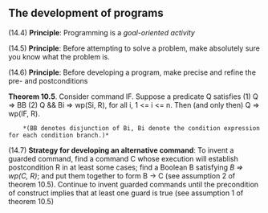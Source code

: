 ## The development of programs

(14.4) **Principle**: Programming is a *goal-oriented activity*

(14.5) **Principle**: Before attempting to solve a problem, make absolutely sure you know what the problem is.

(14.6) **Principle**: Before developing a program, make precise and refine the pre- and postconditions

**Theorem 10.5**. Consider command IF. Suppose a predicate Q satisfies
		(1) Q => BB 
		(2) Q && Bi => wp(Si, R), for all i, 1 <= i <= n.
		Then (and only then) Q => wp(IF, R).

		*(BB denotes disjunction of Bi, Bi denote the condition expression for each condition branch.)*

(14.7) **Strategy for developing an alternative command**: To invent a guarded command, find a command C whose
		execution will establish postcondition R in at least some cases; find a Boolean B satisfying *B => wp(C, R)*;
		and put them together to form B -> C (see assumption 2 of theorem 10.5). Continue to invent guarded commands
		until the precondition of construct implies that at least one guard is true (see assumption 1 of theorem 10.5) 


